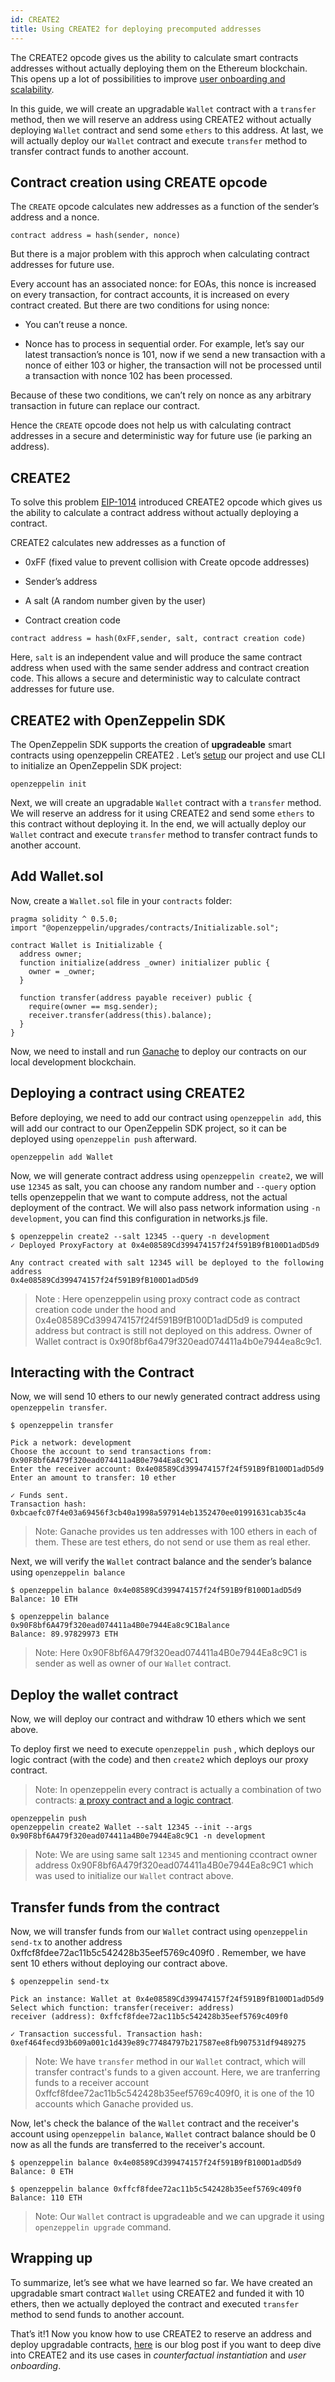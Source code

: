 ```yaml
---
id: CREATE2
title: Using CREATE2 for deploying precomputed addresses
---
```


The CREATE2 opcode gives us the ability to calculate smart contracts addresses without actually deploying them on the Ethereum blockchain. This opens up a lot of possibilities to improve [user onboarding and scalability](https://blog.zeppelinos.org/getting-the-most-out-of-create2/).

In this guide, we will create an upgradable `Wallet` contract with a `transfer` method, then we will reserve an address using CREATE2 without actually deploying `Wallet` contract and send some `ethers` to this address. At last, we will actually deploy our `Wallet` contract and execute `transfer` method to transfer contract funds to another account.

## Contract creation using CREATE opcode

The `CREATE` opcode calculates new addresses as a function of the sender’s address and a nonce.

```console 
contract address = hash(sender, nonce)
```

But there is a major problem with this approch when calculating contract addresses for future use.

Every account has an associated nonce: for EOAs, this nonce is increased on every transaction, for contract accounts, it is increased on every contract created. But there are two conditions for using nonce:

* You can’t reuse a nonce.

* Nonce has to process in sequential order. For example, let’s say our latest transaction’s nonce is 101, now if we send a new transaction with a nonce of either 103 or higher, the transaction will not be processed until a transaction with nonce 102 has been processed. 

Because of these two conditions, we can’t rely on nonce as any arbitrary transaction in future can replace our contract.  

Hence the `CREATE` opcode does not help us with calculating contract addresses in a secure and deterministic way for future use (ie parking an address).

## CREATE2

To solve this problem [EIP-1014](https://eips.ethereum.org/EIPS/eip-1014) introduced CREATE2 opcode which gives us the ability to calculate a contract address without actually deploying a contract.

CREATE2 calculates new addresses as a function of

* 0xFF (fixed value to prevent collision with Create opcode addresses)

* Sender’s address

* A salt (A random number given by the user)

* Contract creation code

```console 
contract address = hash(0xFF,sender, salt, contract creation code)
```

Here, `salt` is an independent value and will produce the same contract address when used with the same sender address and contract creation code. This allows a secure and deterministic way to calculate contract addresses for future use.

## CREATE2 with OpenZeppelin SDK

The OpenZeppelin SDK supports the creation of **upgradeable** smart contracts using openzeppelin CREATE2 . Let’s [setup](https://docs.zeppelinos.org/docs/first.html#setting-up-your-project) our project and use CLI to initialize an OpenZeppelin SDK project:

 ```console 
 openzeppelin init 
 ```

Next, we will create an upgradable `Wallet` contract with a `transfer` method. We will reserve an address for it using CREATE2 and send some `ethers` to this contract without deploying it. In the end, we will actually deploy our `Wallet` contract and execute `transfer` method to transfer contract funds to another account.

## Add Wallet.sol

Now, create a `Wallet.sol` file in your `contracts` folder:

```solidity
pragma solidity ^ 0.5.0;
import "@openzeppelin/upgrades/contracts/Initializable.sol";

contract Wallet is Initializable {
  address owner;
  function initialize(address _owner) initializer public {
    owner = _owner;
  }
  
  function transfer(address payable receiver) public {
    require(owner == msg.sender);
    receiver.transfer(address(this).balance);
  }
}
```

Now, we need to install and run [Ganache](https://docs.zeppelinos.org/docs/first.html#deploying-to-a-development-network) to deploy our contracts on our local development blockchain.

## Deploying a contract using CREATE2

Before deploying, we need to add our contract using `openzeppelin add`, this will add our contract to our OpenZeppelin SDK project, so it can be deployed using `openzeppelin push` afterward.

```console 
openzeppelin add Wallet 
```

Now, we will generate contract address using `openzeppelin create2`, we will use `12345` as salt, you can choose any random number and `--query` option tells openzeppelin that we want to compute address, not the actual deployment of the contract. We will also pass network information using `-n development`, you can find this configuration in networks.js file.

```console 
$ openzeppelin create2 --salt 12345 --query -n development
✓ Deployed ProxyFactory at 0x4e08589Cd399474157f24f591B9fB100D1adD5d9

Any contract created with salt 12345 will be deployed to the following address
0x4e08589Cd399474157f24f591B9fB100D1adD5d9
```

> Note : Here openzeppelin using proxy contract code as contract creation code under the hood and 0x4e08589Cd399474157f24f591B9fB100D1adD5d9 is computed address but contract is still not deployed on this address. Owner of Wallet contract is 0x90f8bf6a479f320ead074411a4b0e7944ea8c9c1.

## Interacting with the Contract

Now, we will send 10 ethers to our newly generated contract address using `openzeppelin transfer`.

```console 
$ openzeppelin transfer

Pick a network: development
Choose the account to send transactions from: 0x90F8bf6A479f320ead074411a4B0e7944Ea8c9C1
Enter the receiver account: 0x4e08589Cd399474157f24f591B9fB100D1adD5d9
Enter an amount to transfer: 10 ether

✓ Funds sent.
Transaction hash: 0xbcaefc07f4e03a69456f3cb40a1998a597914eb1352470ee01991631cab35c4a
```

> Note: Ganache provides us ten addresses with 100 ethers in each of them. These are test ethers, do not send or use them as real ether.

Next, we will verify the `Wallet` contract balance and the sender’s balance using `openzeppelin balance`

```console 
$ openzeppelin balance 0x4e08589Cd399474157f24f591B9fB100D1adD5d9
Balance: 10 ETH
```

```
$ openzeppelin balance 0x90F8bf6A479f320ead074411a4B0e7944Ea8c9C1Balance 
Balance: 89.97829973 ETH
```

> Note: Here 0x90F8bf6A479f320ead074411a4B0e7944Ea8c9C1 is sender as well as owner of our `Wallet` contract.

## Deploy the wallet contract

Now, we will deploy our contract and withdraw 10 ethers which we sent above.

To deploy first we need to execute `openzeppelin push` , which deploys our logic contract (with the code) and then `create2` which deploys our proxy contract.

> Note: In openzeppelin every contract is actually a combination of two contracts: [a proxy contract and a logic contract](https://blog.zeppelinos.org/the-transparent-proxy-pattern/).

```console 
openzeppelin push
openzeppelin create2 Wallet --salt 12345 --init --args 0x90F8bf6A479f320ead074411a4B0e7944Ea8c9C1 -n development
```

> Note: We are using same salt `12345` and mentioning ccontract owner address 0x90F8bf6A479f320ead074411a4B0e7944Ea8c9C1 which was used to initialize our `Wallet` contract above.

## Transfer funds from the contract

Now, we will transfer funds from our `Wallet` contract using `openzeppelin send-tx` to another address 0xffcf8fdee72ac11b5c542428b35eef5769c409f0 . Remember, we have sent 10 ethers without deploying our contract above. 

```console 
$ openzeppelin send-tx

Pick an instance: Wallet at 0x4e08589Cd399474157f24f591B9fB100D1adD5d9
Select which function: transfer(receiver: address)
receiver (address): 0xffcf8fdee72ac11b5c542428b35eef5769c409f0

✓ Transaction successful. Transaction hash: 0xef464fecd93b609a001c1d439e89c77484797b217587ee8fb907531df9489275
```

> Note: We have `transfer` method in our `Wallet` contract, which will transfer contract's funds to a given account. Here, we are tranferring funds to a receiver account 0xffcf8fdee72ac11b5c542428b35eef5769c409f0, it is one of the 10 accounts which Ganache provided us. 

Now, let's check the balance of the `Wallet` contract and the receiver's account using `openzeppelin balance`, `Wallet` contract balance should be 0 now as all the funds are transferred to the receiver's account.

```console 
$ openzeppelin balance 0x4e08589Cd399474157f24f591B9fB100D1adD5d9
Balance: 0 ETH
```

```console
$ openzeppelin balance 0xffcf8fdee72ac11b5c542428b35eef5769c409f0
Balance: 110 ETH
 ```

> Note: Our `Wallet` contract is upgradeable and we can upgrade it using `openzeppelin upgrade` command.

## Wrapping up

To summarize, let’s see what we have learned so far. We have created an upgradable smart contract `Wallet` using CREATE2 and funded it with 10 ethers, then we actually deployed the contract and executed `transfer` method to send funds to another account.

That’s it!1 Now you know how to use CREATE2 to reserve an address and deploy upgradable contracts, [here](https://blog.zeppelinos.org/getting-the-most-out-of-create2/) is our blog post if you want to deep dive into CREATE2 and its use cases in *counterfactual instantiation* and *user onboarding*.




